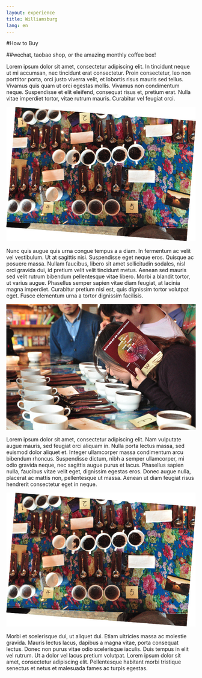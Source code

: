 ```yaml
---
layout: experience
title: Williamsburg
lang: en
---
```


#How to Buy

##wechat, taobao shop, or the amazing monthly coffee box!

Lorem ipsum dolor sit amet, consectetur adipiscing elit. In tincidunt neque ut mi accumsan, nec tincidunt erat consectetur. Proin consectetur, leo non porttitor porta, orci justo viverra velit, et lobortis risus mauris sed tellus. Vivamus quis quam ut orci egestas mollis. Vivamus non condimentum neque. Suspendisse et elit eleifend, consequat risus et, pretium erat. Nulla vitae imperdiet tortor, vitae rutrum mauris. Curabitur vel feugiat orci.

![table](images/table.jpg)

Nunc quis augue quis urna congue tempus a a diam. In fermentum ac velit vel vestibulum. Ut at sagittis nisi. Suspendisse eget neque eros. Quisque ac posuere massa. Nullam faucibus, libero sit amet sollicitudin sodales, nisl orci gravida dui, id pretium velit velit tincidunt metus. Aenean sed mauris sed velit rutrum bibendum pellentesque vitae libero. Morbi a blandit tortor, ut varius augue. Phasellus semper sapien vitae diam feugiat, at lacinia magna imperdiet. Curabitur pretium nisi est, quis dignissim tortor volutpat eget. Fusce elementum urna a tortor dignissim facilisis.

![table](images/education.jpg)

Lorem ipsum dolor sit amet, consectetur adipiscing elit. Nam vulputate augue mauris, sed feugiat orci aliquam in. Nulla porta lectus massa, sed euismod dolor aliquet et. Integer ullamcorper massa condimentum arcu bibendum rhoncus. Suspendisse dictum, nibh a semper ullamcorper, mi odio gravida neque, nec sagittis augue purus et lacus. Phasellus sapien nulla, faucibus vitae velit eget, dignissim egestas eros. Donec augue nulla, placerat ac mattis non, pellentesque ut massa. Aenean ut diam feugiat risus hendrerit consectetur eget in neque.

![table](images/table.jpg)

Morbi et scelerisque dui, ut aliquet dui. Etiam ultricies massa ac molestie gravida. Mauris lectus lacus, dapibus a magna vitae, porta consequat lectus. Donec non purus vitae odio scelerisque iaculis. Duis tempus in elit vel rutrum. Ut a dolor vel lacus pretium volutpat. Lorem ipsum dolor sit amet, consectetur adipiscing elit. Pellentesque habitant morbi tristique senectus et netus et malesuada fames ac turpis egestas.
